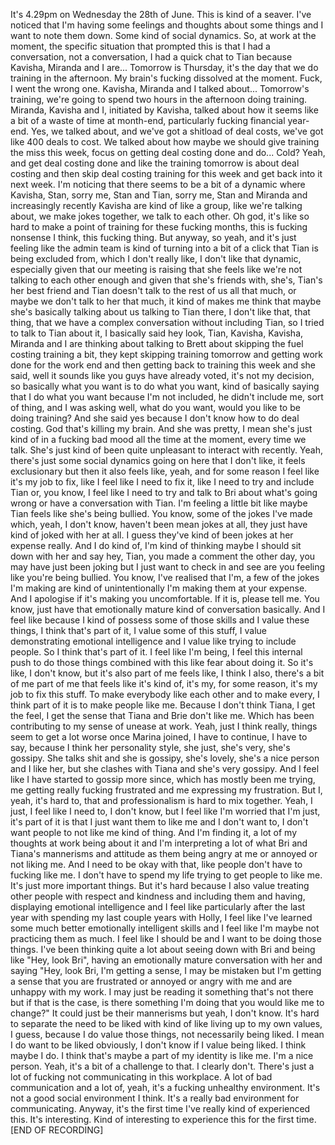 ﻿It's 4.29pm on Wednesday the 28th of June.
This is kind of a seaver.
I've noticed that I'm having some feelings and thoughts about some things and I want
to note them down.
Some kind of social dynamics.
So, at work at the moment, the specific situation that prompted this is that I had a conversation,
not a conversation, I had a quick chat to Tian because Kavisha, Miranda and I are...
Tomorrow is Thursday, it's the day that we do training in the afternoon.
My brain's fucking dissolved at the moment.
Fuck, I went the wrong one.
Kavisha, Miranda and I talked about...
Tomorrow's training, we're going to spend two hours in the afternoon doing training.
Miranda, Kavisha and I, initiated by Kavisha, talked about how it seems like a bit of a
waste of time at month-end, particularly fucking financial year-end.
Yes, we talked about, and we've got a shitload of deal costs, we've got like 400 deals to
cost.
We talked about how maybe we should give training the miss this week, focus on getting
deal costing done and do...
Cold?
Yeah, and get deal costing done and like the training tomorrow is about deal costing and
then skip deal costing training for this week and get back into it next week.
I'm noticing that there seems to be a bit of a dynamic where Kavisha, Stan, sorry me,
Stan and Tian, sorry me, Stan and Miranda and increasingly recently Kavisha are kind
of like a group, like we're talking about, we make jokes together, we talk to each other.
Oh god, it's like so hard to make a point of training for these fucking months, this is
fucking nonsense I think, this fucking thing.
But anyway, so yeah, and it's just feeling like the admin team is kind of turning into
a bit of a click that Tian is being excluded from, which I don't really like, I don't
like that dynamic, especially given that our meeting is raising that she feels like we're
not talking to each other enough and given that she's friends with, she's, Tian's her
best friend and Tian doesn't talk to the rest of us all that much, or maybe we don't talk
to her that much, it kind of makes me think that maybe she's basically talking about us
talking to Tian there, I don't like that, that thing, that we have a complex conversation
without including Tian, so I tried to talk to Tian about it, I basically said hey look,
Tian, Kavisha, Kavisha, Miranda and I are thinking about talking to Brett about skipping
the fuel costing training a bit, they kept skipping training tomorrow and getting work
done for the work end and then getting back to training this week and she said, well it
sounds like you guys have already voted, it's not my decision, so basically what you want
is to do what you want, kind of basically saying that I do what you want because I'm not included,
he didn't include me, sort of thing, and I was asking well, what do you want, would you
like to be doing training? And she said yes because I don't know how to do deal costing.
God that's killing my brain. And she was pretty, I mean she's just kind of in a fucking bad
mood all the time at the moment, every time we talk. She's just kind of been quite unpleasant
to interact with recently.
Yeah, there's just some social dynamics going on here that I don't like, it feels exclusionary
but then it also feels like, yeah, and for some reason I feel like it's my job to fix,
like I feel like I need to fix it, like I need to try and include Tian or, you know,
I feel like I need to try and talk to Bri about what's going wrong or have a conversation
with Tian. I'm feeling a little bit like maybe Tian feels like she's being bullied. You know,
some of the jokes I've made which, yeah, I don't know, haven't been mean jokes at all,
they just have kind of joked with her at all. I guess they've kind of been jokes at her
expense really. And I do kind of, I'm kind of thinking maybe I should sit down with her
and say hey, Tian, you made a comment the other day, you may have just been joking but
I just want to check in and see are you feeling like you're being bullied. You know, I've
realised that I'm, a few of the jokes I'm making are kind of unintentionally I'm making
them at your expense. And I apologise if it's making you uncomfortable. If it is, please
tell me. You know, just have that emotionally mature kind of conversation basically. And
I feel like because I kind of possess some of those skills and I value these things,
I think that's part of it, I value some of this stuff, I value demonstrating emotional
intelligence and I value like trying to include people. So I think that's part of it. I feel
like I'm being, I feel this internal push to do those things combined with this like fear
about doing it. So it's like, I don't know, but it's also part of me feels like, I think
I also, there's a bit of me part of me that feels like it's kind of, it's my, for some
reason, it's my job to fix this stuff. To make everybody like each other and to make
every, I think part of it is to make people like me. Because I don't think Tiana, I get
the feel, I get the sense that Tiana and Brie don't like me. Which has been contributing
to my sense of unease at work. Yeah, just I think really, things seem to get a lot worse
once Marina joined, I have to continue, I have to say, because I think her personality
style, she just, she's very, she's gossipy. She talks shit and she is gossipy, she's lovely,
she's a nice person and I like her, but she clashes with Tiana and she's very gossipy.
And I feel like I have started to gossip more since, which has mostly been me trying,
me getting really fucking frustrated and me expressing my frustration. But I, yeah, it's
hard to, that and professionalism is hard to mix together. Yeah, I just, I feel like
I need to, I don't know, but I feel like I'm worried that I'm just, it's part of it is
that I just want them to like me and I don't want to, I don't want people to not like me
kind of thing. And I'm finding it, a lot of my thoughts at work being about it and I'm
interpreting a lot of what Bri and Tiana's mannerisms and attitude as them being angry
at me or annoyed or not liking me. And I need to be okay with that, like people don't have
to fucking like me. I don't have to spend my life trying to get people to like me. It's
just more important things. But it's hard because I also value treating other people
with respect and kindness and including them and having, displaying emotional intelligence
and I feel like particularly after the last year with spending my last couple years with
Holly, I feel like I've learned some much better emotionally intelligent skills and I feel
like I'm maybe not practicing them as much. I feel like I should be and I want to be doing
those things. I've been thinking quite a lot about seeing down with Bri and being like
"Hey, look Bri", having an emotionally mature conversation with her and saying "Hey, look
Bri, I'm getting a sense, I may be mistaken but I'm getting a sense that you are frustrated
or annoyed or angry with me and are unhappy with my work. I may just be reading it something
that's not there but if that is the case, is there something I'm doing that you would
like me to change?" It could just be their mannerisms but yeah, I don't know. It's hard
to separate the need to be liked with kind of like living up to my own values, I guess,
because I do value those things, not necessarily being liked. I mean I do want to be liked
obviously, I don't know if I value being liked. I think maybe I do. I think that's maybe
a part of my identity is like me. I'm a nice person. Yeah, it's a bit of a challenge
to that. I clearly don't. There's just a lot of fucking not communicating in this workplace.
A lot of bad communication and a lot of, yeah, it's a fucking unhealthy environment. It's
not a good social environment I think. It's a really bad environment for communicating.
Anyway, it's the first time I've really kind of experienced this. It's interesting. Kind
of interesting to experience this for the first time.
[END OF RECORDING]
